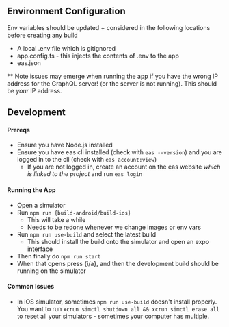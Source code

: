 

## Environment Configuration

Env variables should be updated + considered in the following locations before creating any build
  - A local .env file which is gitignored
  - app.config.ts - this injects the contents of .env to the app
  - eas.json

** Note issues may emerge when running the app if you have the wrong IP address for the GraphQL server! (or the server is not running). This should be *your* IP address.

## Development

#### Prereqs

- Ensure you have Node.js installed
- Ensure you have eas cli installed (check with ```eas --version```) and you are logged in to the cli (check with ```eas account:view```)
  - If you are not logged in, create an account on the eas website *which is linked to the project* and run ```eas login```

#### Running the App

- Open a simulator
- Run ```npm run {build-android/build-ios}```
  - This will take a while
  - Needs to be redone whenever we change images or env vars
- Run ```npm run use-build``` and select the latest build
  - This should install the build onto the simulator and open an expo interface
- Then finally do ```npm run start```
- When that opens press {i/a}, and then the development build should be running on the simulator

#### Common Issues

- In iOS simulator, sometimes ```npm run use-build``` doesn't install properly. You want to run ```xcrun simctl shutdown all && xcrun simctl erase all``` to reset all your simulators - sometimes your computer has multiple.